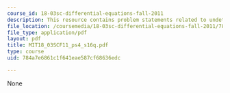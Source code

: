 ```yaml
---
course_id: 18-03sc-differential-equations-fall-2011
description: This resource contains problem statements related to undetermined coefficients.
file_location: /coursemedia/18-03sc-differential-equations-fall-2011/784a7e6861c1f641eae587cf68636edc_MIT18_03SCF11_ps4_s16q.pdf
file_type: application/pdf
layout: pdf
title: MIT18_03SCF11_ps4_s16q.pdf
type: course
uid: 784a7e6861c1f641eae587cf68636edc

---
```

None